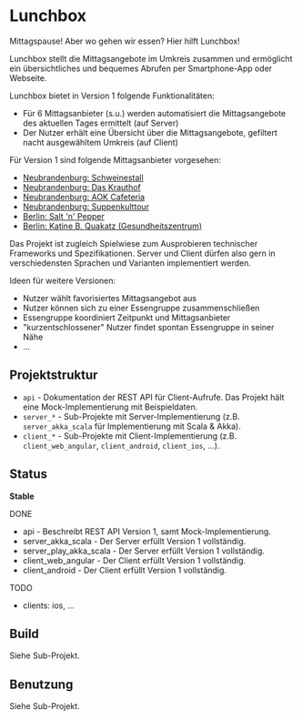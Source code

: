 Lunchbox
========

Mittagspause! Aber wo gehen wir essen? Hier hilft Lunchbox!

Lunchbox stellt die Mittagsangebote im Umkreis zusammen und ermöglicht ein übersichtliches und bequemes Abrufen per Smartphone-App oder Webseite.

Lunchbox bietet in Version 1 folgende Funktionalitäten:

* Für 6 Mittagsanbieter (s.u.) werden automatisiert die Mittagsangebote des aktuellen Tages ermittelt (auf Server)
* Der Nutzer erhält eine Übersicht über die Mittagsangebote, gefiltert nacht ausgewähltem Umkreis (auf Client)

Für Version 1 sind folgende Mittagsanbieter vorgesehen:

* [Neubrandenburg: Schweinestall](http://www.schweinestall-nb.de/)
* [Neubrandenburg: Das Krauthof](https://www.daskrauthof.de/karte/)
* [Neubrandenburg: AOK Cafeteria](http://www.hotel-am-ring.de/aok-cafeteria.html)
* [Neubrandenburg: Suppenkulttour](http://www.suppenkult.com/wochenplan.html)
* [Berlin: Salt 'n' Pepper](http://www.partyservice-rohde.de/bistro-angebot-der-woche/)
* [Berlin: Katine B. Quakatz (Gesundheitszentrum)](https://de-de.facebook.com/pages/Kantine-BQuakatz-Allee-der-Kosmonauten/181190361991823)

Das Projekt ist zugleich Spielwiese zum Ausprobieren technischer Frameworks und Spezifikationen. Server und Client dürfen also gern in verschiedensten Sprachen und Varianten implementiert werden.

Ideen für weitere Versionen:

* Nutzer wählt favorisiertes Mittagsangebot aus
* Nutzer können sich zu einer Essengruppe zusammenschließen
* Essengruppe koordiniert Zeitpunkt und Mittagsanbieter
* "kurzentschlossener" Nutzer findet spontan Essengruppe in seiner Nähe
* ...



Projektstruktur
---------------

* `api` - Dokumentation der REST API für Client-Aufrufe. Das Projekt hält eine Mock-Implementierung mit Beispieldaten.
* `server_*` - Sub-Projekte mit Server-Implementierung (z.B. `server_akka_scala` für Implementierung mit Scala & Akka).
* `client_*` - Sub-Projekte mit Client-Implementierung (z.B. `client_web_angular`, `client_android`, `client_ios`, ...).



Status
------

**Stable**

DONE

* api - Beschreibt REST API Version 1, samt Mock-Implementierung.
* server_akka_scala - Der Server erfüllt Version 1 vollständig.
* server_play_akka_scala - Der Server erfüllt Version 1 vollständig.
* client_web_angular - Der Client erfüllt Version 1 vollständig.
* client_android - Der Client erfüllt Version 1 vollständig.

TODO

* clients: ios, ...



Build
-----

Siehe Sub-Projekt.



Benutzung
---------

Siehe Sub-Projekt.
